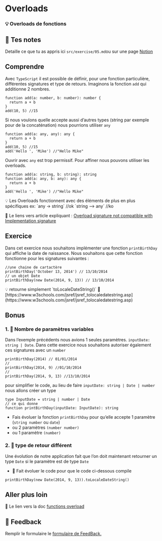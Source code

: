 # Overloads

### 💡 Overloads de fonctions

## 📝 Tes notes

Detaille ce que tu as appris ici
`src/exercise/05.md`ou sur une page [Notion](https://go.mikecodeur.com/course-notes-template)

## Comprendre

Avec `TypeScript` il est possible de définir, pour une fonction particulière,
différentes signatures et type de retours. Imaginons la fonction `add` qui
additionne 2 nombres.

```tsx
function add(a: number, b: number): number {
  return a + b
}
add(10, 5) //15
```

Si nous voulons quelle accepte aussi d’autres types (string par exemple pour de
la concaténation) nous pourrions utiliser `any`

```tsx
function add(a: any, any): any {
  return a + b
}
add(10, 5) //15
add('Hello ', 'Mike') //"Hello Mike"
```

Ouvrir avec `any` est trop permissif. Pour affiner nous pouvons utiliser les
overloads.

```tsx
function add(a: string, b: string): string
function add(a: any, b: any): any {
  return a + b
}
add('Hello ', 'Mike') //"Hello Mike"
```

<aside>
💡 Les Overloads fonctionnent avec des éléments de plus en plus spécifiques ex: `any → string` //ok `string —> any` //ko

</aside>

📑 Le liens vers article expliquant :
[Overload signature not compatible with Implementation signature](https://bobbyhadz.com/blog/typescript-overload-signature-not-compatible-implementation)

## Exercice

Dans cet exercice nous souhaitons implémenter une fonction `printBirthDay` qui
affiche la date de naissance. Nous souhaitons que cette fonction fonctionne pour
les signatures suivantes :

```tsx
//une chaine de cartactère
printBirthDay('October 13, 2014') // 13/10/2014
// un objet Date
printBirthDay(new Date(2014, 9, 13)) // 13/10/2014
```

<aside>
💡 retourne simplement `toLocaleDateString()` 📑 [https://www.w3schools.com/jsref/jsref_tolocaledatestring.asp](https://www.w3schools.com/jsref/jsref_tolocaledatestring.asp)

</aside>

## Bonus

### 1. 🚀 Nombre de paramètres variables

Dans l’exemple précédents nous avions 1 seules paramètres.
`inputDate: string | Date`. Dans cette exercice nous souhaitons autoriser
également ces signatures avec un `number`

```tsx
printBirthDay(2014) // 01/01/2014
//
printBirthDay(2014, 9) //01/10/2014
//
printBirthDay(2014, 9, 13) //13/10/2014
```

pour simplifier le code, au lieu de faire `inputDate: string | Date | number`
nous allons créer un type

```tsx
type InputDate = string | number | Date
// ce qui donne
function printBirthDay(inputDate: InputDate): string
```

- Fais évoluer la fonction `printBirthDay` pour qu’elle accepte 1 paramètre
  (`string number` ou `date`)
- ou 2 paramètres `(number number)`
- ou 1 paramètre `(number)`

### 2. 🚀 type de retour différent

Une évolution de notre application fait que l’on doit maintenant retourner un
type `Date` si le paramètre est de type `Date`

- 🐶 Fait évoluer le code pour que le code ci-dessous compile

```tsx
printBirthDay(new Date(2014, 9, 13)).toLocaleDateString()
```

## Aller plus loin

📑 Le lien vers la doc
[functions overload](https://www.typescriptlang.org/docs/handbook/2/functions.html#function-overloads)

## 🐜 Feedback

Remplir le formulaire le
[formulaire de FeedBack.](https://go.mikecodeur.com/cours-react-avis?entry.1912869708=TypeScript%20PRO&entry.1430994900=4.TypeScript%20Avancee&entry.533578441=01%20Les%20Overloads)
